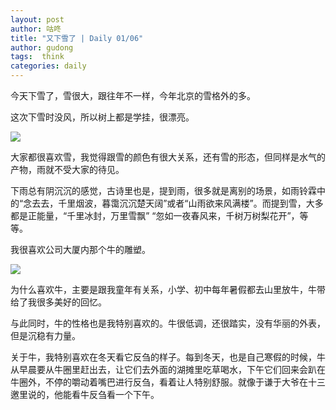 ```yaml
---
layout: post
author: 咕咚
title: "又下雪了 | Daily 01/06"
author: gudong
tags:  think
categories: daily
---
```

今天下雪了，雪很大，跟往年不一样，今年北京的雪格外的多。

这次下雪时没风，所以树上都是学挂，很漂亮。

![](https://pic-1300864827.cos.ap-beijing.myqcloud.com/IMG_20200106_090556.jpg)

大家都很喜欢雪，我觉得跟雪的颜色有很大关系，还有雪的形态，但同样是水气的产物，雨就不受大家的待见。

下雨总有阴沉沉的感觉，古诗里也是，提到雨，很多就是离别的场景，如雨铃霖中的“念去去，千里烟波，暮霭沉沉楚天阔”或者“山雨欲来风满楼”。而提到雪，大多都是正能量，“千里冰封，万里雪飘” “忽如一夜春风来，千树万树梨花开”，等等。

我很喜欢公司大厦内那个牛的雕塑。

![](https://pic-1300864827.cos.ap-beijing.myqcloud.com/IMG_20200106_100748.jpg)

为什么喜欢牛，主要是跟我童年有关系，小学、初中每年暑假都去山里放牛，牛带给了我很多美好的回忆。

与此同时，牛的性格也是我特别喜欢的。牛很低调，还很踏实，没有华丽的外表，但是沉稳有力量。

关于牛，我特别喜欢在冬天看它反刍的样子。每到冬天，也是自己寒假的时候，牛从早晨要从牛圈里赶出去，让它们去外面的湖摊里吃草喝水，下午它们回来会趴在牛圈外，不停的嚼动着嘴巴进行反刍，看着让人特别舒服。就像于谦于大爷在十三邀里说的，他能看牛反刍看一个下午。
